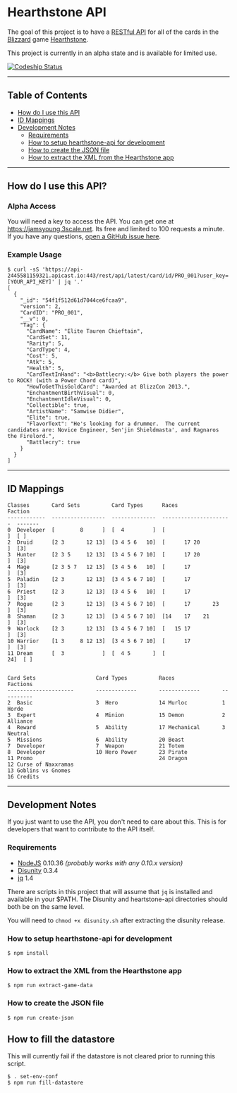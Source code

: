 # Hearthstone API
The goal of this project is to have a [RESTful API][restful] for all of the
cards in the [Blizzard][blizzard] game [Hearthstone][hearthstone].

This project is currently in an alpha state and is available for limited use.

[ ![Codeship Status](https://codeship.com/projects/5fb5bea0-6a9f-0132-6c6d-2e0b75730361/status?branch=master)](https://codeship.com/projects/53759)


--------------------------------------------------------------------------------


## Table of Contents
- [How do I use this API][how-do-i-use]
- [ID Mappings][id-mappings]
- [Development Notes][development-notes]
  - [Requirements][requirements]
  - [How to setup hearthstone-api for development][howto-setup]
  - [How to create the JSON file][howto-json]
  - [How to extract the XML from the Hearthstone app][howto-xml]


--------------------------------------------------------------------------------


## How do I use this API?

### Alpha Access
You will need a key to access the API.  You can get one at
https://jamsyoung.3scale.net.  Its free and limited to 100 requests a minute.
If you have any questions, [open a GitHub issue here][issues].


### Example Usage

```shell
$ curl -sS 'https://api-2445581159321.apicast.io:443/rest/api/latest/card/id/PRO_001?user_key=[YOUR_API_KEY]' | jq '.'
[
  {
    "_id": "54f1f512d61d7044ce6fcaa9",
    "version": 2,
    "CardID": "PRO_001",
    "__v": 0,
    "Tag": {
      "CardName": "Elite Tauren Chieftain",
      "CardSet": 11,
      "Rarity": 5,
      "CardType": 4,
      "Cost": 5,
      "Atk": 5,
      "Health": 5,
      "CardTextInHand": "<b>Battlecry:</b> Give both players the power to ROCK! (with a Power Chord card)",
      "HowToGetThisGoldCard": "Awarded at BlizzCon 2013.",
      "EnchantmentBirthVisual": 0,
      "EnchantmentIdleVisual": 0,
      "Collectible": true,
      "ArtistName": "Samwise Didier",
      "Elite": true,
      "FlavorText": "He's looking for a drummer.  The current candidates are: Novice Engineer, Sen'jin Shieldmasta', and Ragnaros the Firelord.",
      "Battlecry": true
    }
  }
]
```


--------------------------------------------------------------------------------


## ID Mappings

```
Classes       Card Sets          Card Types      Races                   Faction
------------  -----------------  --------------  ----------------------  -------
0  Developer  [        8      ]  [  4         ]  [                    ]  [ ]
2  Druid      [2 3       12 13]  [3 4 5 6   10]  [      17 20         ]  [3]
3  Hunter     [2 3 5     12 13]  [3 4 5 6 7 10]  [      17 20         ]  [3]
4  Mage       [2 3 5 7   12 13]  [3 4 5 6   10]  [      17            ]  [3]
5  Paladin    [2 3       12 13]  [3 4 5 6 7 10]  [      17            ]  [3]
6  Priest     [2 3       12 13]  [3 4 5 6   10]  [      17            ]  [3]
7  Rogue      [2 3       12 13]  [3 4 5 6 7 10]  [      17       23   ]  [3]
8  Shaman     [2 3       12 13]  [3 4 5 6 7 10]  [14    17    21      ]  [3]
9  Warlock    [2 3       12 13]  [3 4 5 6 7 10]  [   15 17            ]  [3]
10 Warrior    [1 3     8 12 13]  [3 4 5 6 7 10]  [      17            ]  [3]
11 Dream      [  3            ]  [  4 5       ]  [                  24]  [ ]


Card Sets                   Card Types          Races               Factions
---------------------       -------------       -------------       ----------
2  Basic                    3  Hero             14 Murloc           1 Horde
3  Expert                   4  Minion           15 Demon            2 Alliance
4  Reward                   5  Ability          17 Mechanical       3 Neutral
5  Missions                 6  Ability          20 Beast
7  Developer                7  Weapon           21 Totem
8  Developer                10 Hero Power       23 Pirate
11 Promo                                        24 Dragon
12 Curse of Naxxramas
13 Goblins vs Gnomes
16 Credits
```


--------------------------------------------------------------------------------


## Development Notes
If you just want to use the API, you don't need to care about this.  This is for
developers that want to contribute to the API itself.


### Requirements
- [NodeJS][node] 0.10.36 _(probably works with any 0.10.x version)_
- [Disunity][disunity] 0.3.4
- [jq][jq] 1.4

There are scripts in this project that will assume that `jq` is installed and
available in your $PATH.  The Disunity and heartstone-api directories should
both be on the same level.

You will need to `chmod +x disunity.sh` after extracting the disunity release.


### How to setup hearthstone-api for development

```shell
$ npm install
```


### How to extract the XML from the Hearthstone app

```shell
$ npm run extract-game-data
```


### How to create the JSON file

```shell
$ npm run create-json
```


## How to fill the datastore
This will currently fail if the datastore is not cleared prior to running this
script.

```shell
$ . set-env-conf
$ npm run fill-datastore
```




[blizzard]: http://blizzard.com
[disunity]: https://github.com/ata4/disunity/releases
[hearthstone]: https://battle.net/hearthstone
[jq]: http://stedolan.github.io/jq/
[node]: http://nodejs.org
[restful]: http://en.wikipedia.org/wiki/Representational_state_transfer

[how-do-i-use]: https://github.com/jamsyoung/hearthstone-api#how-do-i-use-this-api
[id-mappings]: https://github.com/jamsyoung/hearthstone-api#id-mappings
[development-notes]: https://github.com/jamsyoung/hearthstone-api#develpment-notes
[requirements]: https://github.com/jamsyoung/hearthstone-api#requirments
[howto-setup]: https://github.com/jamsyoung/hearthstone-api#how-to-setup-hearthstone-api-for-development
[howto-json]: https://github.com/jamsyoung/hearthstone-api#how-to-create-the-json-file
[howto-xml]: https://github.com/jamsyoung/hearthstone-api#how-to-extract-the-xml-from-the-hearthstone-app
[issues]: https://github.com/jamsyoung/hearthstone-api/issues

